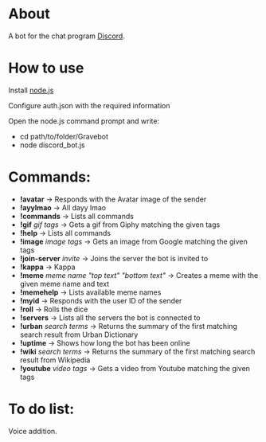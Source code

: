 # About
A bot for the chat program [Discord](https://discordapp.com/).

# How to use
Install [node.js](https://nodejs.org/en/)

Configure auth.json with the required information

Open the node.js command prompt and write:
* cd path/to/folder/Gravebot
* node discord_bot.js

# Commands:
* **!avatar** -> Responds with the Avatar image of the sender
* **!ayylmao** -> All dayy lmao
* **!commands** -> Lists all commands
* **!gif** *gif tags* -> Gets a gif from Giphy matching the given tags
* **!help** -> Lists all commands
* **!image** *image tags* -> Gets an image from Google matching the given tags
* **!join-server** *invite* -> Joins the server the bot is invited to
* **!kappa** -> Kappa
* **!meme** *meme name* *"top text"* *"bottom text"* -> Creates a meme with the given meme name and text
* **!memehelp** -> Lists available meme names
* **!myid** -> Responds with the user ID of the sender
* **!roll** -> Rolls the dice
* **!servers** -> Lists all the servers the bot is connected to
* **!urban** *search terms* -> Returns the summary of the first matching search result from Urban Dictionary
* **!uptime** -> Shows how long the bot has been online
* **!wiki** *search terms* -> Returns the summary of the first matching search result from Wikipedia
* **!youtube** *video tags* -> Gets a video from Youtube matching the given tags

# To do list:
Voice addition.
